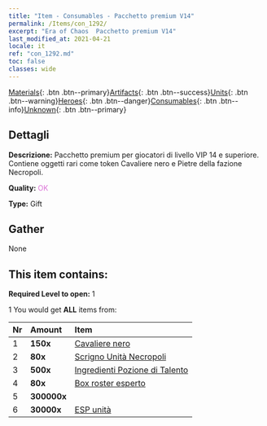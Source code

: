 ```yaml
---
title: "Item - Consumables - Pacchetto premium V14"
permalink: /Items/con_1292/
excerpt: "Era of Chaos  Pacchetto premium V14"
last_modified_at: 2021-04-21
locale: it
ref: "con_1292.md"
toc: false
classes: wide
---
```

 [Materials](/it/Items/){: .btn .btn--primary}[Artifacts](/it/Items/Artifacts/){: .btn .btn--success}[Units](/it/Items/Units/){: .btn .btn--warning}[Heroes](/it/Items/Heroes/){: .btn .btn--danger}[Consumables](/it/Items/Consumables/){: .btn .btn--info}[Unknown](/it/Items/Unknown/){: .btn .btn--primary}

## Dettagli
 **Descrizione:** Pacchetto premium per giocatori di livello VIP 14 e superiore. Contiene oggetti rari come token Cavaliere nero e Pietre della fazione Necropoli.

 **Quality:** <span style="color: #DA70D6">OK</span>

 **Type:** Gift

## Gather

  None

## This item contains:

 **Required Level to open:** 1

 1 You would get **ALL** items  from:

  | Nr | Amount |     Item    |
  |:---|:-------|:------------|
  | 1 |  **150x** | [Cavaliere nero](/it/Items/unt_213/) |  | 
  | 2 |  **80x** | [Scrigno Unità Necropoli](/it/Items/con_1271/) |  | 
  | 3 |  **500x** | [Ingredienti Pozione di Talento](/it/Items/con_1120/) |  | 
  | 4 |  **80x** | [Box roster esperto](/it/Items/con_760/) |  | 
  | 5 |  **300000x** | <i class="fas fa-coins"/> |  | 
  | 6 |  **30000x** | [ESP unità](/it/Items/con_902/) |  | 
